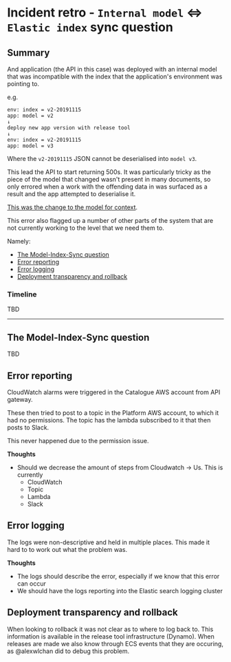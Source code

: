 # Incident retro - `Internal model` <=> `Elastic index` sync question 


## Summary
And application (the API in this case) was deployed with an internal model that
was incompatible with the index that the application's environment was pointing to.

e.g.
```
env: index = v2-20191115
app: model = v2
↓
deploy new app version with release tool
↓
env: index = v2-20191115
app: model = v3
```

Where the `v2-20191115` JSON cannot be deserialised into `model v3`.

This lead the API to start returning 500s. It was particularly tricky as the piece
of the model that changed wasn't present in many documents, so only errored when a
work with the offending data in was surfaced as a result and the app attempted to 
deserialise it.

[This was the change to the model for context][model change].

This error also flagged up a number of other parts of the system that are not currently
working to the level that we need them to.

Namely:
* [The Model-Index-Sync question](#the-model-index-sync-question)
* [Error reporting](#error-reporting)
* [Error logging](#error-reporting)
* [Deployment transparency and rollback](#deployment-transparency-and-rollback)

### Timeline
TBD

---

## The Model-Index-Sync question
TBD


## Error reporting
CloudWatch alarms were triggered in the Catalogue AWS account from API gateway.

These then tried to post to a topic in the Platform AWS account, to which it had
no permissions. The topic has the lambda subscribed to it that then posts to Slack.

This never happened due to the permission issue.

**Thoughts**
- Should we decrease the amount of steps from Cloudwatch -> Us. This is currently
  - CloudWatch
  - Topic
  - Lambda
  - Slack

## Error logging
The logs were non-descriptive and held in multiple places. This made it hard to 
to work out what the problem was.

**Thoughts**
- The logs should describe the error, especially if we know that this error can occur
- We should have the logs reporting into the Elastic search logging cluster


## Deployment transparency and rollback
When looking to rollback it was not clear as to where to log back to. This information
is available in the release tool infrastructure (Dynamo). When releases are made we also
know through ECS events that they are occuring, as @alexwlchan did to debug this problem.

[model change]: https://github.com/wellcometrust/catalogue/pull/328/files#diff-4bc08710478ccfb8e2ea57802292a290
